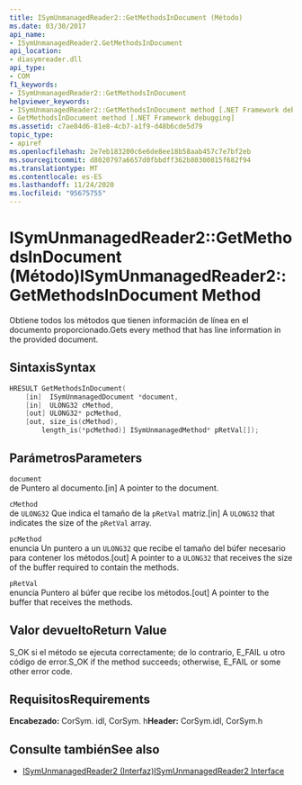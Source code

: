 ```yaml
---
title: ISymUnmanagedReader2::GetMethodsInDocument (Método)
ms.date: 03/30/2017
api_name:
- ISymUnmanagedReader2.GetMethodsInDocument
api_location:
- diasymreader.dll
api_type:
- COM
f1_keywords:
- ISymUnmanagedReader2::GetMethodsInDocument
helpviewer_keywords:
- ISymUnmanagedReader2::GetMethodsInDocument method [.NET Framework debugging]
- GetMethodsInDocument method [.NET Framework debugging]
ms.assetid: c7ae84d6-81e8-4cb7-a1f9-d48b6cde5d79
topic_type:
- apiref
ms.openlocfilehash: 2e7eb183200c6e6de8ee18b58aab457c7e7bf2eb
ms.sourcegitcommit: d8020797a6657d0fbbdff362b80300815f682f94
ms.translationtype: MT
ms.contentlocale: es-ES
ms.lasthandoff: 11/24/2020
ms.locfileid: "95675755"
---
```

# <a name="isymunmanagedreader2getmethodsindocument-method"></a><span data-ttu-id="c2c27-102">ISymUnmanagedReader2::GetMethodsInDocument (Método)</span><span class="sxs-lookup"><span data-stu-id="c2c27-102">ISymUnmanagedReader2::GetMethodsInDocument Method</span></span>

<span data-ttu-id="c2c27-103">Obtiene todos los métodos que tienen información de línea en el documento proporcionado.</span><span class="sxs-lookup"><span data-stu-id="c2c27-103">Gets every method that has line information in the provided document.</span></span>  
  
## <a name="syntax"></a><span data-ttu-id="c2c27-104">Sintaxis</span><span class="sxs-lookup"><span data-stu-id="c2c27-104">Syntax</span></span>  
  
```cpp  
HRESULT GetMethodsInDocument(  
    [in]  ISymUnmanagedDocument *document,  
    [in]  ULONG32 cMethod,  
    [out] ULONG32* pcMethod,  
    [out, size_is(cMethod),  
        length_is(*pcMethod)] ISymUnmanagedMethod* pRetVal[]);  
```  
  
## <a name="parameters"></a><span data-ttu-id="c2c27-105">Parámetros</span><span class="sxs-lookup"><span data-stu-id="c2c27-105">Parameters</span></span>  

 `document`  
 <span data-ttu-id="c2c27-106">de Puntero al documento.</span><span class="sxs-lookup"><span data-stu-id="c2c27-106">[in] A pointer to the document.</span></span>  
  
 `cMethod`  
 <span data-ttu-id="c2c27-107">de `ULONG32` Que indica el tamaño de la  `pRetVal` matriz.</span><span class="sxs-lookup"><span data-stu-id="c2c27-107">[in] A `ULONG32` that indicates the size of the  `pRetVal` array.</span></span>  
  
 `pcMethod`  
 <span data-ttu-id="c2c27-108">enuncia Un puntero a un `ULONG32` que recibe el tamaño del búfer necesario para contener los métodos.</span><span class="sxs-lookup"><span data-stu-id="c2c27-108">[out] A pointer to a `ULONG32` that receives the size of the buffer required to contain the methods.</span></span>  
  
 `pRetVal`  
 <span data-ttu-id="c2c27-109">enuncia Puntero al búfer que recibe los métodos.</span><span class="sxs-lookup"><span data-stu-id="c2c27-109">[out] A pointer to the buffer that receives the methods.</span></span>  
  
## <a name="return-value"></a><span data-ttu-id="c2c27-110">Valor devuelto</span><span class="sxs-lookup"><span data-stu-id="c2c27-110">Return Value</span></span>  

 <span data-ttu-id="c2c27-111">S_OK si el método se ejecuta correctamente; de lo contrario, E_FAIL u otro código de error.</span><span class="sxs-lookup"><span data-stu-id="c2c27-111">S_OK if the method succeeds; otherwise, E_FAIL or some other error code.</span></span>  
  
## <a name="requirements"></a><span data-ttu-id="c2c27-112">Requisitos</span><span class="sxs-lookup"><span data-stu-id="c2c27-112">Requirements</span></span>  

 <span data-ttu-id="c2c27-113">**Encabezado:** CorSym. idl, CorSym. h</span><span class="sxs-lookup"><span data-stu-id="c2c27-113">**Header:** CorSym.idl, CorSym.h</span></span>  
  
## <a name="see-also"></a><span data-ttu-id="c2c27-114">Consulte también</span><span class="sxs-lookup"><span data-stu-id="c2c27-114">See also</span></span>

- [<span data-ttu-id="c2c27-115">ISymUnmanagedReader2 (Interfaz)</span><span class="sxs-lookup"><span data-stu-id="c2c27-115">ISymUnmanagedReader2 Interface</span></span>](isymunmanagedreader2-interface.md)
